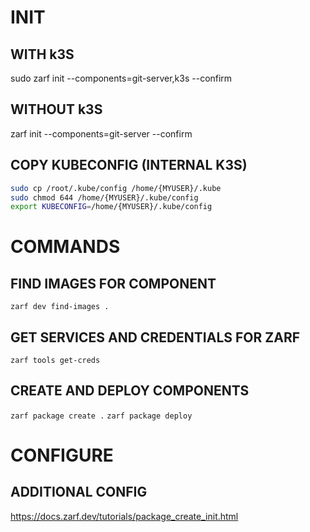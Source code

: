 # INIT

## WITH k3S

sudo zarf init --components=git-server,k3s --confirm

## WITHOUT k3S

zarf init --components=git-server --confirm

## COPY KUBECONFIG (INTERNAL K3S)

```sh
sudo cp /root/.kube/config /home/{MYUSER}/.kube
sudo chmod 644 /home/{MYUSER}/.kube/config
export KUBECONFIG=/home/{MYUSER}/.kube/config
```

# COMMANDS

## FIND IMAGES FOR COMPONENT

`zarf dev find-images .`

## GET SERVICES AND CREDENTIALS FOR ZARF

`zarf tools get-creds`

## CREATE AND DEPLOY COMPONENTS

`zarf package create .`
`zarf package deploy`


# CONFIGURE


## ADDITIONAL CONFIG

https://docs.zarf.dev/tutorials/package_create_init.html